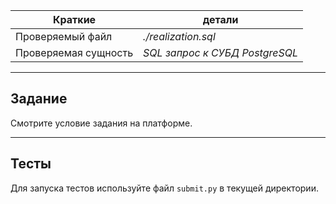 | Краткие | детали |
| --- | --- |
| Проверяемый файл     | *./realization.sql*            |
| Проверяемая сущность | *SQL запрос к СУБД PostgreSQL* |

- - -

## Задание

Смотрите условие задания на платформе.

---

## Тесты
Для запуска тестов используйте файл `submit.py` в текущей директории.

